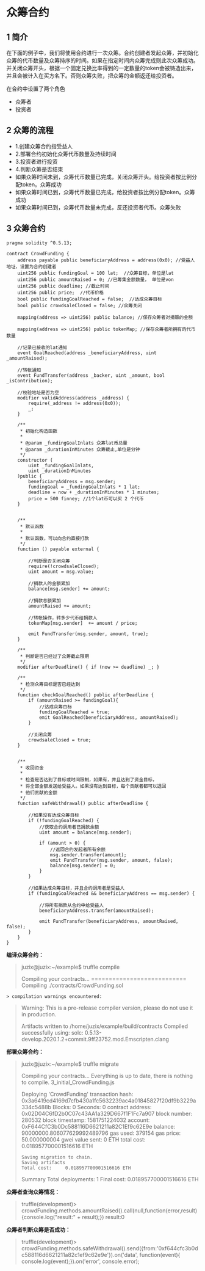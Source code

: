 # 众筹合约

## 1 简介

​        在下面的例子中，我们将使用合约进行一次众筹。合约创建者发起众筹，并初始化众筹的代币数量及众筹持序的时间。如果在指定时间内众筹完成则此次众筹成功。并关闭众筹开头，根据一个固定兑换比率得到的一定数量的token会被铸造出来，并且会被计入在买方名下。否则众筹失败，把众筹的金额返还给投资者。

在合约中设置了两个角色

- 众筹者
- 投资者

## 2  众筹的流程

- 1.创建众筹合约指受益人
- 2.部署合约初始化众筹代币数量及持续时间
- 3.投资者进行投资
- 4.判断众筹是否结束
-  如果众筹时间未到，众筹代币数量已完成，关闭众筹开头。给投资者按比例分配token。众筹成功
-  如果众筹时间已到，众筹代币数量已完成，给投资者按比例分配token。众筹成功
-  如果众筹时间已到，众筹代币数量未完成，反还投资者代币。众筹失败

## 3 众筹合约

```
pragma solidity ^0.5.13;

contract CrowdFunding {
    address payable public beneficiaryAddress = address(0x0); //受益人地址，设置为合约创建者
    uint256 public fundingGoal = 100 lat;  //众筹目标，单位是lat
    uint256 public amountRaised = 0; //已筹集金额数量， 单位是von
    uint256 public deadline; //截止时间
    uint256 public price;  //代币价格
    bool public fundingGoalReached = false;  //达成众筹目标
    bool public crowdsaleClosed = false; //众筹关闭

    mapping(address => uint256) public balance; //保存众筹者对捐赈的金额
    
    mapping(address => uint256) public tokenMap; //保存众筹者所拥有的代币数量

    //记录已接收的lat通知
    event GoalReached(address _beneficiaryAddress, uint _amountRaised);

    //转帐通知
    event FundTransfer(address _backer, uint _amount, bool _isContribution);
    
    //校验地址是否为空
    modifier validAddress(address _address) {
        require(_address != address(0x0));
        _;
    }

    /**
     * 初始化构造函数
     *
     * @param _fundingGoalInlats 众筹lat币总量
     * @param _durationInMinutes 众筹截止,单位是分钟
     */
    constructor (
        uint _fundingGoalInlats,
        uint _durationInMinutes
    )public {
	    beneficiaryAddress = msg.sender;
        fundingGoal = _fundingGoalInlats * 1 lat;
        deadline = now + _durationInMinutes * 1 minutes;
        price = 500 finney; //1个lat币可以买 2 个代币
    }


    /**
     * 默认函数
     *
     * 默认函数，可以向合约直接打款
     */
    function () payable external {

        //判断是否关闭众筹
        require(!crowdsaleClosed);
        uint amount = msg.value;

        //捐款人的金额累加
        balance[msg.sender] += amount;

        //捐款总额累加
        amountRaised += amount;

        //转帐操作，转多少代币给捐款人
        tokenMap[msg.sender]  += amount / price;
        
        emit FundTransfer(msg.sender, amount, true);
    }

    /**
     * 判断是否已经过了众筹截止限期
     */
    modifier afterDeadline() { if (now >= deadline) _; }

    /**
     * 检测众筹目标是否已经达到
     */
    function checkGoalReached() public afterDeadline {
        if (amountRaised >= fundingGoal){
            //达成众筹目标
            fundingGoalReached = true;
            emit GoalReached(beneficiaryAddress, amountRaised);
        }

        //关闭众筹
        crowdsaleClosed = true;
    }


    /**
     * 收回资金
     *
     * 检查是否达到了目标或时间限制，如果有，并且达到了资金目标，
     * 将全部金额发送给受益人。如果没有达到目标，每个贡献者都可以退回
     * 他们贡献的金额
     */
    function safeWithdrawal() public afterDeadline {

        //如果没有达成众筹目标
        if (!fundingGoalReached) {
            //获取合约调用者已捐款余额
            uint amount = balance[msg.sender];

            if (amount > 0) {
                //返回合约发起者所有余额
                msg.sender.transfer(amount);
                emit FundTransfer(msg.sender, amount, false);
                balance[msg.sender] = 0;
            }
        }

        //如果达成众筹目标，并且合约调用者是受益人
        if (fundingGoalReached && beneficiaryAddress == msg.sender) {

            //将所有捐款从合约中给受益人
            beneficiaryAddress.transfer(amountRaised);

            emit FundTransfer(beneficiaryAddress, amountRaised, false);
        }
    }
}
```

**编译众筹合约：**

>juzix@juzix:~/example$ truffle compile
>
>Compiling your contracts...
===========================
> Compiling ./contracts/CrowdFunding.sol
>
    > compilation warnings encountered:
>
>Warning: This is a pre-release compiler version, please do not use it in production.
>
> Artifacts written to /home/juzix/example/build/contracts
> Compiled successfully using:
>    solc: 0.5.13-develop.2020.1.2+commit.9ff23752.mod.Emscripten.clang

**部署众筹合约：**
>juzix@juzix:~/example$ truffle migrate
>
>Compiling your contracts...
> Everything is up to date, there is nothing to compile.
> 3_initial_CrowdFunding.js
> 
>    Deploying 'CrowdFunding'
>     transaction hash:    0x3a6419cd4169d7cfb430a1fc5632239ac4a01845827f20df9b3229a334c5488b
>     Blocks: 0            Seconds: 0
>     contract address:    0x02D04C6fD2b0C07c43AA1a329D667f1F1Fc7a907
>     block number:        280532
>     block timestamp:     1581751224032
>     account:             0xF644CfC3b0Dc588116D6621211a82C1Ef9c62E9e
>     balance:             90000000.806077629992489796
>     gas used:            379154
>     gas price:           50.000000004 gwei
>     value sent:          0 ETH
>     total cost:          0.018957700001516616 ETH
> 
> 
>     Saving migration to chain.
>     Saving artifacts
>     Total cost:     0.018957700001516616 ETH
> 
> 
> Summary
>  Total deployments:   1
>  Final cost:          0.018957700001516616 ETH


**众筹者查询众筹情况：**
> truffle(development)> crowdFunding.methods.amountRaised().call(null,function(error,result){console.log("result:" + result);})
> result:0


**众筹者判断众筹是否成功：**
> truffle(development)> crowdFunding.methods.safeWithdrawal().send({from:'0xf644cfc3b0dc588116d6621211a82c1ef9c62e9e'}).on('data', function(event){ console.log(event);}).on('error', console.error); 

